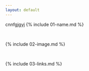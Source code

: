 ```yaml
---
layout: default
---
```

 cnnfgjgyj
{% include 01-name.md %}

<br>

{% include 02-image.md %}

<br>

{% include 03-links.md %}

